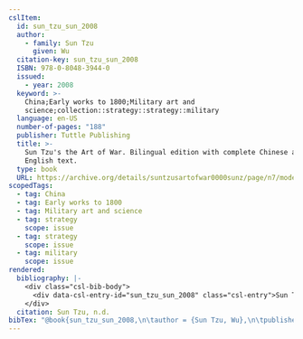 ```yaml
---
cslItem:
  id: sun_tzu_sun_2008
  author:
    - family: Sun Tzu
      given: Wu
  citation-key: sun_tzu_sun_2008
  ISBN: 978-0-8048-3944-0
  issued:
    - year: 2008
  keyword: >-
    China;Early works to 1800;Military art and
    science;collection::strategy::strategy::military
  language: en-US
  number-of-pages: "188"
  publisher: Tuttle Publishing
  title: >-
    Sun Tzu's the Art of War. Bilingual edition with complete Chinese and
    English text.
  type: book
  URL: https://archive.org/details/suntzusartofwar0000sunz/page/n7/mode/2up
scopedTags:
  - tag: China
  - tag: Early works to 1800
  - tag: Military art and science
  - tag: strategy
    scope: issue
  - tag: strategy
    scope: issue
  - tag: military
    scope: issue
rendered:
  bibliography: |-
    <div class="csl-bib-body">
      <div data-csl-entry-id="sun_tzu_sun_2008" class="csl-entry">Sun Tzu, W. n.d.. <i>Sun Tzu’s the Art of War. Bilingual edition with complete Chinese and English text.</i> Tuttle Publishing. https://archive.org/details/suntzusartofwar0000sunz/page/n7/mode/2up</div>
    </div>
  citation: Sun Tzu, n.d.
bibTex: "@book{sun_tzu_sun_2008,\n\tauthor = {Sun Tzu, Wu},\n\tpublisher = {Tuttle Publishing},\n\ttitle = {Sun {Tzu}'s the {Art} of {War}. {Bilingual} edition with complete {Chinese} and {English} text.},\n}\n\n"
---
```

